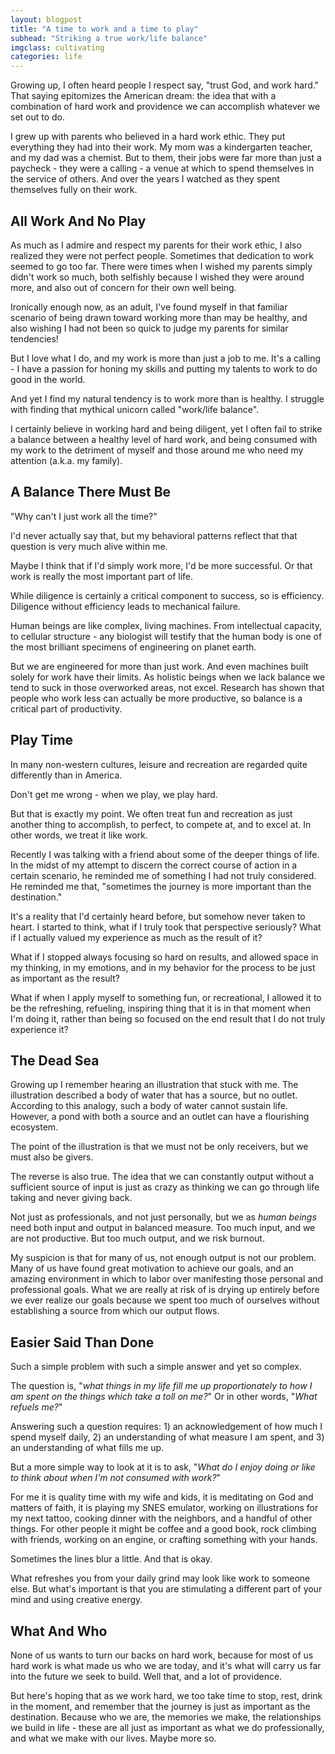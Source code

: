 ```yaml
---
layout: blogpost
title: "A time to work and a time to play"
subhead: "Striking a true work/life balance"
imgclass: cultivating
categories: life
---
```


Growing up, I often heard people I respect say, "trust God, and work hard." That saying epitomizes the American dream: the idea that with a combination of hard work and providence we can accomplish whatever we set out to do.

I grew up with parents who believed in a hard work ethic. They put everything they had into their work. My mom was a kindergarten teacher, and my dad was a chemist. But to them, their jobs were far more than just a paycheck - they were a calling - a venue at which to spend themselves in the service of others. And over the years I watched as they spent themselves fully on their work.

## All Work And No Play

As much as I admire and respect my parents for their work ethic, I also realized they were not perfect people. Sometimes that dedication to work seemed to go too far. There were times when I wished my parents simply didn't work so much, both selfishly because I wished they were around more, and also out of concern for their own well being.

Ironically enough now, as an adult, I've found myself in that familiar scenario of being drawn toward working more than may be healthy, and also wishing I had not been so quick to judge my parents for similar tendencies!

But I love what I do, and my work is more than just a job to me. It's a calling - I have a passion for honing my skills and putting my talents to work to do good in the world.

And yet I find my natural tendency is to work more than is healthy. I struggle with finding that mythical unicorn called "work/life balance".

I certainly believe in working hard and being diligent, yet I often fail to strike a balance between a healthy level of hard work, and being consumed with my work to the detriment of myself and those around me who need my attention (a.k.a. my family).

## A Balance There Must Be

"Why can't I just work all the time?"

I'd never actually say that, but my behavioral patterns reflect that that question is very much alive within me.

Maybe I think that if I'd simply work more, I'd be more successful. Or that work is really the most important part of life.

While diligence is certainly a critical component to success, so is efficiency. Diligence without efficiency leads to mechanical failure.

Human beings are like complex, living machines. From intellectual capacity, to cellular structure - any biologist will testify that the human body is one of the most brilliant specimens of engineering on planet earth.

But we are engineered for more than just work. And even machines built solely for work have their limits. As holistic beings when we lack balance we tend to suck in those overworked areas, not excel. Research has shown that people who work less can actually be more productive, so balance is a critical part of productivity.

## Play Time

In many non-western cultures, leisure and recreation are regarded quite differently than in America.

Don't get me wrong - when we play, we play hard.

But that is exactly my point. We often treat fun and recreation as just another thing to accomplish, to perfect, to compete at, and to excel at. In other words, we treat it like work.

Recently I was talking with a friend about some of the deeper things of life. In the midst of my attempt to discern the correct course of action in a certain scenario, he reminded me of something I had not truly considered. He reminded me that, "sometimes the journey is more important than the destination."

It's a reality that I'd certainly heard before, but somehow never taken to heart. I started to think, what if I  truly took that perspective seriously? What if I actually valued my experience as much as the result of it?

What if I stopped always focusing so hard on results, and allowed space in my thinking, in my emotions, and in my behavior for the process to be just as important as the result?

What if when I apply myself to something fun, or recreational, I allowed it to be the refreshing, refueling, inspiring thing that it is in that moment when I'm doing it, rather than being so focused on the end result that I do not truly experience it?

## The Dead Sea

Growing up I remember hearing an illustration that stuck with me. The illustration described a body of water that has a source, but no outlet. According to this analogy, such a body of water cannot sustain life. However, a pond with both a source and an outlet can have a flourishing ecosystem.

The point of the illustration is that we must not be only receivers, but we must also be givers.

The reverse is also true. The idea that we can constantly output without a sufficient source of input is just as crazy as thinking we can go through life taking and never giving back.

Not just as professionals, and not just personally, but we as *human beings* need both input and output in balanced measure. Too much input, and we are not productive. But too much output, and we risk burnout.

My suspicion is that for many of us, not enough output is not our problem. Many of us have found great motivation to achieve our goals, and an amazing environment in which to labor over manifesting those personal and professional goals. What we are really at risk of is drying up entirely before we ever realize our goals because we spent too much of ourselves without establishing a source from which our output flows.

## Easier Said Than Done

Such a simple problem with such a simple answer and yet so complex.

The question is, "*what things in my life fill me up proportionately to how I am spent on the things which take a toll on me?*" Or in other words, "*What refuels me?*"

Answering such a question requires: 1) an acknowledgement of how much I spend myself daily, 2) an understanding of what measure I am spent, and 3) an understanding of what fills me up.

But a more simple way to look at it is to ask, "*What do I enjoy doing or like to think about when I'm not consumed with work?*"

For me it is quality time with my wife and kids, it is meditating on God and matters of faith, it is playing my SNES emulator, working on illustrations for my next tattoo, cooking dinner with the neighbors, and a handful of other things. For other people it might be coffee and a good book, rock climbing with friends, working on an engine, or crafting something with your hands.

Sometimes the lines blur a little. And that is okay.

What refreshes you from your daily grind may look like work to someone else. But what's important is that you are stimulating a different part of your mind and using creative energy.

## What And Who

None of us wants to turn our backs on hard work, because for most of us hard work is what made us who we are today, and it's what will carry us far into the future we seek to build. Well that, and a lot of providence.

But here's hoping that as we work hard, we too take time to stop, rest, drink in the moment, and remember that the journey is just as important as the destination. Because who we are, the memories we make, the relationships we build in life - these are all just as important as what we do professionally, and what we make with our lives. Maybe more so.
